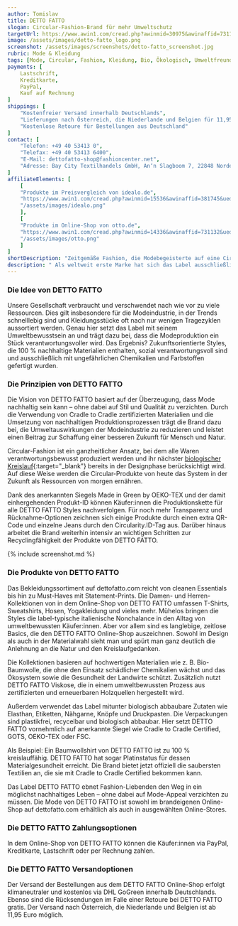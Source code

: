 ```yaml
---
author: Tomislav
title: DETTO FATTO
slogan: Circular-Fashion-Brand für mehr Umweltschutz
targetUrl: https://www.awin1.com/cread.php?awinmid=30975&awinaffid=731132
image: /assets/images/detto-fatto_logo.png
screenshot: /assets/images/screenshots/detto-fatto_screenshot.jpg
rubric: Mode & Kleidung
tags: [Mode, Circular, Fashion, Kleidung, Bio, Ökologisch, Umweltfreundlich, Recyclebar]
payments: [
    Lastschrift,
    Kreditkarte,
    PayPal,
    Kauf auf Rechnung
]
shippings: [
    "Kostenfreier Versand innerhalb Deutschlands",
    "Lieferungen nach Österreich, die Niederlande und Belgien für 11,95 Euro",
    "Kostenlose Retoure für Bestellungen aus Deutschland"
]
contact: [
    "Telefon: +49 40 53413 0",
    "Telefax: +49 40 53413 6400",
    "E-Mail: dettofatto-shop@fashioncenter.net",
    "Adresse: Bay City Textilhandels GmbH, An‘n Slagboom 7, 22848 Norderstedt"
]
affiliateElements: [
    [
    "Produkte im Preisvergleich von idealo.de", 
    "https://www.awin1.com/cread.php?awinmid=15536&awinaffid=381745&ued=https%3A%2F%2Fwww.idealo.de%2Fpreisvergleich%2FMainSearchProductCategory.html%3Fq%3Ddetto%2Bfatto", 
    "/assets/images/idealo.png"
    ],
    [
    "Produkte im Online-Shop von otto.de", 
    "https://www.awin1.com/cread.php?awinmid=14336&awinaffid=731132&ued=https%3A%2F%2Fwww.otto.de%2Fsuche%2Fdetto%2520fatto", 
    "/assets/images/otto.png"
    ]
]
shortDescription: "Zeitgemäße Fashion, die Modebegeisterte auf eine Circular Journey einlädt? Für die Hamburger Brand DETTO FATTO ist das eine Herzensangelegenheit."
description: " Als weltweit erste Marke hat sich das Label ausschließlich auf Mode spezialisiert, die mit dem unabhängigen Cradle to Cradle Certified-Label zertifiziert ist. Die italienisch inspirierten Styles lieben und leben den naturverbundenen Kreislaufgedanken – dafür steht C2C. DETTO FATTO Fashion schont nicht nur bestmöglich die Umwelt, sondern ist auch trendorientiert und sorgt für ein gutes Gewissen."
---
```


### Die Idee von DETTO FATTO

Unsere Gesellschaft verbraucht und verschwendet nach wie vor zu viele Ressourcen. Dies gilt insbesondere für die Modeindustrie, in der Trends schnelllebig sind und Kleidungsstücke oft nach nur wenigen Tragezyklen aussortiert werden. Genau hier setzt das Label mit seinem Umweltbewusstsein an und trägt dazu bei, dass die Modeproduktion ein Stück verantwortungsvoller wird. Das Ergebnis? Zukunftsorientierte Styles, die 100 % nachhaltige Materialien enthalten, sozial verantwortungsvoll sind und ausschließlich mit ungefährlichen Chemikalien und Farbstoffen gefertigt wurden.

### Die Prinzipien von DETTO FATTO

Die Vision von DETTO FATTO basiert auf der Überzeugung, dass Mode nachhaltig sein kann – ohne dabei auf Stil und Qualität zu verzichten. Durch die Verwendung von Cradle to Cradle zertifizierten Materialien und die Umsetzung von nachhaltigen Produktionsprozessen trägt die Brand dazu bei, die Umweltauswirkungen der Modeindustrie zu reduzieren und leistet einen Beitrag zur Schaffung einer besseren Zukunft für Mensch und Natur.

Circular-Fashion ist ein ganzheitlicher Ansatz, bei dem alle Waren verantwortungsbewusst produziert werden und ihr nächster [biologischer Kreislauf](https://www.dettofatto.com/de/our-circular-journey.html){:target="_blank"} bereits in der Designphase berücksichtigt wird. Auf diese Weise werden die Circular-Produkte von heute das System in der Zukunft als Ressourcen von morgen ernähren.

Dank des anerkannten Siegels Made in Green by OEKO-TEX und der damit einhergehenden Produkt-ID können Käufer:innen die Produktionskette für alle DETTO FATTO Styles nachverfolgen. Für noch mehr Transparenz und Rücknahme-Optionen zeichnen sich einige Produkte durch einen extra QR-Code und einzelne Jeans durch den Circularity.ID-Tag aus. Darüber hinaus arbeitet die Brand weiterhin intensiv an wichtigen Schritten zur Recyclingfähigkeit der Produkte von DETTO FATTO.

{% include screenshot.md %}

### Die Produkte von DETTO FATTO

Das Bekleidungssortiment auf dettofatto.com reicht von cleanen Essentials bis hin zu Must-Haves mit Statement-Prints. Die Damen- und Herren-Kollektionen von in dem Online-Shop von DETTO FATTO umfassen T-Shirts, Sweatshirts, Hosen, Yogakleidung und vieles mehr. Mühelos bringen die Styles die label-typische italienische Nonchalance in den Alltag von umweltbewussten Käufer:innen. Aber vor allem sind es langlebige, zeitlose Basics, die den DETTO FATTO Online-Shop auszeichnen. Sowohl im Design als auch in der Materialwahl sieht man und spürt man ganz deutlich die Anlehnung an die Natur und den Kreislaufgedanken.

Die Kollektionen basieren auf hochwertigen Materialien wie z. B. Bio-Baumwolle, die ohne den Einsatz schädlicher Chemikalien wächst und das Ökosystem sowie die Gesundheit der Landwirte schützt. Zusätzlich nutzt DETTO FATTO Viskose, die in einem umweltbewussten Prozess aus zertifizierten und erneuerbaren Holzquellen hergestellt wird.

Außerdem verwendet das Label mitunter biologisch abbaubare Zutaten wie Elasthan, Etiketten, Nähgarne, Knöpfe und Druckpasten. Die Verpackungen sind plastikfrei, recycelbar und biologisch abbaubar. Hier setzt DETTO FATTO vornehmlich auf anerkannte Siegel wie Cradle to Cradle Certified, GOTS, OEKO-TEX oder FSC.

Als Beispiel: Ein Baumwollshirt von DETTO FATTO ist zu 100 % kreislauffähig. DETTO FATTO hat sogar Platinstatus für dessen Materialgesundheit erreicht. Die Brand bietet jetzt offiziell die saubersten Textilien an, die sie mit Cradle to Cradle Certified bekommen kann.

Das Label DETTO FATTO ebnet Fashion-Liebenden den Weg in ein möglichst nachhaltiges Leben – ohne dabei auf Mode-Appeal verzichten zu müssen. Die Mode von DETTO FATTO ist sowohl im brandeigenen Online-Shop auf dettofatto.com erhältlich als auch in ausgewählten Online-Stores.

### Die DETTO FATTO Zahlungsoptionen

In dem Online-Shop von DETTO FATTO können die Käufer:innen via PayPal, Kreditkarte, Lastschrift oder per Rechnung zahlen.

### Die DETTO FATTO Versandoptionen

Der Versand der Bestellungen aus dem DETTO FATTO Online-Shop erfolgt klimaneutraler und kostenlos via DHL GoGreen innerhalb Deutschlands. Ebenso sind die Rücksendungen im Falle einer Retoure bei DETTO FATTO gratis. Der Versand nach Österreich, die Niederlande und Belgien ist ab 11,95 Euro möglich.